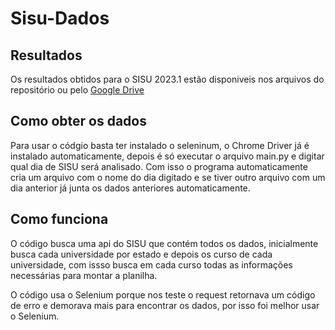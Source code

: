 # Sisu-Dados
## Resultados
Os resultados obtidos para o SISU 2023.1 estão disponiveis nos arquivos do repositório ou pelo <a href="https://docs.google.com/spreadsheets/d/14rO7sF5AITt1OhXh4iEE1OAiduS1TE4m/edit?usp=share_link&ouid=112517535618268926052&rtpof=true&sd=true">Google Drive</a>
## Como obter os dados
Para usar o códgio basta ter instalado o seleninum, o Chrome Driver já é instalado automaticamente, depois é só executar o arquivo main.py e digitar qual dia de SISU será analisado. Com isso o programa automaticamente cria um arquivo com o nome do dia digitado e se tiver outro arquivo com um dia anterior já junta os dados anteriores automaticamente.
## Como funciona
O código busca uma api do SISU que contém todos os dados, inicialmente busca cada universidade por estado e depois os curso de cada universidade, com issso busca em cada curso todas as informações necessárias para montar a planilha.

O código usa o Selenium porque nos teste o request retornava um código de erro e demorava mais para encontrar os dados, por isso foi melhor usar o Selenium.
